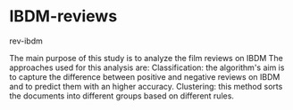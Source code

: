 # IBDM-reviews
rev-ibdm


The main purpose of this study is to analyze the film reviews on IBDM
The approaches used for this analysis are:
Classification: the algorithm's aim is to capture the difference between positive and negative reviews on IBDM and to predict them with an higher accuracy.
Clustering: this method sorts the documents into different groups based on different rules.
